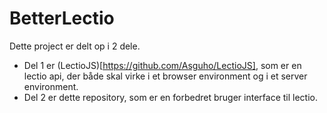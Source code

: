 # BetterLectio

Dette project er delt op i 2 dele.

- Del 1 er (LectioJS)[https://github.com/Asguho/LectioJS], som er en lectio api, der både skal virke i et browser environment og i et server environment.
- Del 2 er dette repository, som er en forbedret bruger interface til lectio.
